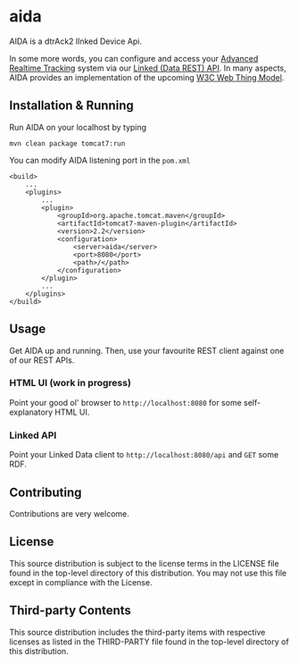 # aida
AIDA is a dtrAck2 lInked Device Api. 

In some more words, you can configure and access your [Advanced Realtime Tracking](www.ar-tracking.com) system via our [Linked (Data REST) API](http://answers.semanticweb.com/questions/2763/the-relation-of-linked-datasemantic-web-to-rest). In many aspects, AIDA provides an implementation of the upcoming [W3C Web Thing Model](https://www.w3.org/Submission/wot-model/).

## Installation & Running
Run AIDA on your localhost by typing
```
mvn clean package tomcat7:run
```

You can modify AIDA listening port in the `pom.xml`
```
<build>
	...
	<plugins>
		...
		<plugin>
			<groupId>org.apache.tomcat.maven</groupId>
			<artifactId>tomcat7-maven-plugin</artifactId>
			<version>2.2</version>
			<configuration>
				<server>aida</server>
				<port>8080</port>
				<path>/</path>
			</configuration>
		</plugin>
		...
	</plugins>
</build>
```

## Usage
Get AIDA up and running. Then, use your favourite REST client against one of our REST APIs.

### HTML UI (work in progress)
Point your good ol' browser to `http://localhost:8080` for some self-explanatory HTML UI.

### Linked API
Point your Linked Data client to `http://localhost:8080/api` and `GET` some RDF.

## Contributing
Contributions are very welcome.

## License
This source distribution is subject to the license terms in the LICENSE file found in the top-level directory of this distribution.
You may not use this file except in compliance with the License.

## Third-party Contents
This source distribution includes the third-party items with respective licenses as listed in the THIRD-PARTY file found in the top-level directory of this distribution.